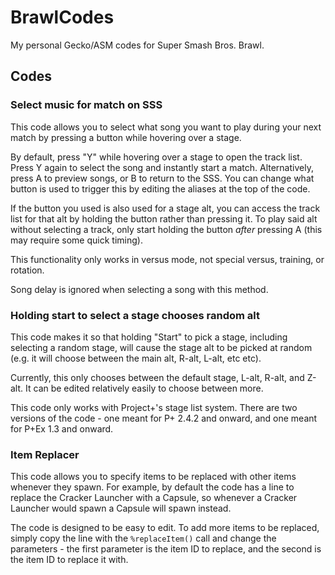 # BrawlCodes
My personal Gecko/ASM codes for Super Smash Bros. Brawl.

## Codes

### Select music for match on SSS
This code allows you to select what song you want to play during your next match by pressing a button while hovering over a stage.

By default, press "Y" while hovering over a stage to open the track list. Press Y again to select the song and instantly start a match. Alternatively, press A to preview songs, or B to return to the SSS. You can change what button is used to trigger this by editing the aliases at the top of the code.

If the button you used is also used for a stage alt, you can access the track list for that alt by holding the button rather than pressing it. To play said alt without selecting a track, only start holding the button _after_ pressing A (this may require some quick timing).

This functionality only works in versus mode, not special versus, training, or rotation.

Song delay is ignored when selecting a song with this method.

### Holding start to select a stage chooses random alt
This code makes it so that holding "Start" to pick a stage, including selecting a random stage, will cause the stage alt to be picked at random (e.g. it will choose between the main alt, R-alt, L-alt, etc etc).

Currently, this only chooses between the default stage, L-alt, R-alt, and Z-alt. It can be edited relatively easily to choose between more.

This code only works with Project+'s stage list system. There are two versions of the code - one meant for P+ 2.4.2 and onward, and one meant for P+Ex 1.3 and onward.

### Item Replacer
This code allows you to specify items to be replaced with other items whenever they spawn. For example, by default the code has a line to replace the Cracker Launcher with a Capsule, so whenever a Cracker Launcher would spawn a Capsule will spawn instead.

The code is designed to be easy to edit. To add more items to be replaced, simply copy the line with the `%replaceItem()` call and change the parameters - the first parameter is the item ID to replace, and the second is the item ID to replace it with.

